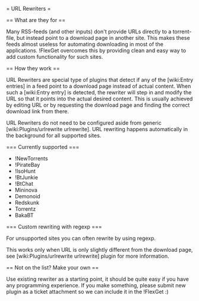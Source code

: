 = URL Rewriters =

== What are they for ==

Many RSS-feeds (and other inputs) don't provide URLs directly to a torrent-file, but instead point to a download page in another site. This makes these feeds almost useless for automating downloading in most of the applications. !FlexGet overcomes this by providing clean and easy way to add custom functionality for such sites.

== How they work ==

URL Rewriters are special type of plugins that detect if any of the [wiki:Entry entries] in a feed point to a download page instead of actual content. When such a [wiki:Entry entry] is detected, the rewriter will step in and modify the URL so that it points into the actual desired content. This is usually achieved by editing URL or by requesting the download page and finding the correct download link from there.

URL Rewriters do not need to be configured aside from generic [wiki:Plugins/urlrewrite urlrewrite]. URL rewriting happens automatically in the background for all supported sites.

=== Currently supported ===

 * !NewTorrents
 * !PirateBay
 * !IsoHunt
 * !BtJunkie
 * !BtChat
 * Mininova
 * Demonoid
 * Redskunk
 * Torrentz
 * BakaBT

=== Custom rewriting with regexp ===

For unsupported sites you can often rewrite by using regexp. 

This works only when URL is only slightly different from the download page, see [wiki:Plugins/urlrewrite urlrewrite] plugin for more information.

== Not on the list? Make your own ==

Use existing rewriter as a starting point, it should be quite easy if you have any programming experience. If you make something, please submit new plugin as a ticket attachment so we can include it in the !FlexGet :)